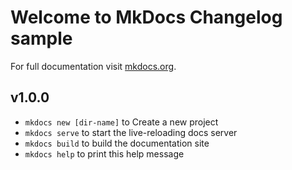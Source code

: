 # Welcome to MkDocs Changelog sample

For full documentation visit [mkdocs.org](http://mkdocs.org).

## v1.0.0

* `mkdocs new [dir-name]` to Create a new project
* `mkdocs serve` to start the live-reloading docs server
* `mkdocs build` to build the documentation site
* `mkdocs help` to print this help message
